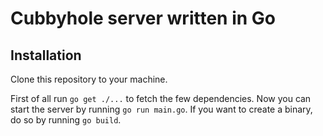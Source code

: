 # Cubbyhole server written in Go

## Installation
Clone this repository to your machine.

First of all run `go get ./...` to fetch the few dependencies.
Now you can start the server by running `go run main.go`.
If you want to create a binary, do so by running `go build`.

